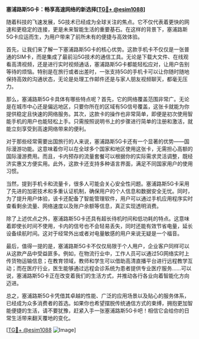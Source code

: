 **塞浦路斯5G卡：畅享高速网络的新选择[[TG💪+ @esim1088](https://t.me/s/esim1088)]**

随着科技的飞速发展，5G技术已经成为全球关注的焦点。它不仅代表着更快的网速和更稳定的连接，更是未来智能生活的重要基石。在这样的背景下，塞浦路斯5G卡应运而生，为用户带来了前所未有的便捷与高效体验。

首先，让我们来了解一下塞浦路斯5G卡的核心优势。这款手机卡不仅仅是一张普通的SIM卡，而是集成了最前沿5G技术的通信工具。无论是下载大文件、在线观看高清视频，还是进行实时视频通话，塞浦路斯5G卡都能轻松应对，让用户告别等待的烦恼。特别是在旅行或者出差时，一张支持5G的手机卡可以让你随时随地保持高效的沟通状态，无论是处理工作邮件还是与家人朋友视频聊天，都毫无压力。

那么，塞浦路斯5G卡具体有哪些特点呢？首先，它的网络覆盖范围非常广。无论是在城市中心还是偏远地区，只要你所在的区域有5G信号覆盖，这张卡就能为你提供稳定且快速的网络服务。其次，这款卡的操作也非常简单，即便是初次使用智能手机的用户也能轻松上手。只需按照说明书上的步骤进行简单的注册和激活，就能立刻享受到高速网络带来的便利。

对于那些经常需要出国旅行的人来说，塞浦路斯5G卡还有一个显著的优势——国际漫游功能。这意味着你可以在全球多个国家和地区使用这张卡，无需担心高额的国际漫游费用。而且，卡内预存的流量套餐可以根据你的实际需求灵活调整，既经济实惠又方便实用。此外，这款卡还支持多种语言界面，满足不同国家用户的使用习惯。

当然，提到手机卡和流量卡，很多人可能会关心安全性问题。塞浦路斯5G卡采用了先进的加密技术和多重认证机制，确保用户的个人信息和数据安全无忧。同时，为了提升用户体验，该卡还配备了智能管理软件，用户可以通过手机应用程序实时查看剩余流量、网络速度以及账户余额等信息，真正实现透明消费。

除了上述优点之外，塞浦路斯5G卡还具有超长待机时间和低功耗的特点。这意味着即使长时间不使用，卡内的信号也不会轻易丢失，同时还能有效节省电量，延长设备续航时间。这对于经常外出或者对电量敏感的用户来说无疑是一个福音。

最后，值得一提的是，塞浦路斯5G卡不仅仅局限于个人用户，企业客户同样可以从这款产品中受益匪多。例如，在物流行业中，工作人员可以通过5G网络实时上传货物运输信息；在教育领域，教师和学生可以借助高清直播平台进行远程教学互动；而在医疗行业，医生能够通过远程会诊系统为患者提供专业医疗服务……可以说，塞浦路斯5G卡正在改变着我们的生活方式，并推动各行各业向着智能化方向迈进。

总之，塞浦路斯5G卡凭借其卓越的性能、广泛的应用场景以及贴心的服务体系，已经成为众多消费者的首选。如果你也希望摆脱传统通信方式的束缚，拥抱更加智能便捷的生活，请不要犹豫，赶紧入手一张塞浦路斯5G卡吧！相信它会给你的日常生活带来翻天覆地的变化。

[[TG💪+ @esim1088](https://t.me/s/esim1088) ![Image](https://i.postimg.cc/4NQfJmqS/Snipaste-2025-05-13-00-14-12.png)]